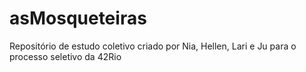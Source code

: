 # asMosqueteiras
Repositório de estudo coletivo criado por Nia, Hellen, Lari e Ju para o processo seletivo da 42Rio
